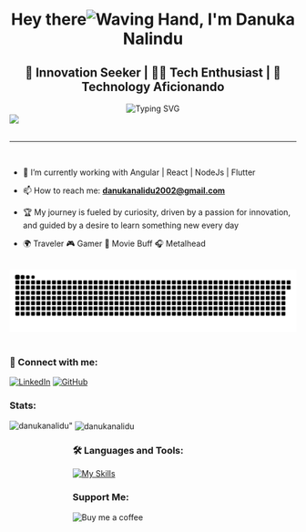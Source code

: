 <h1 align="center">Hey there<img src="https://raw.githubusercontent.com/Tarikul-Islam-Anik/Animated-Fluent-Emojis/master/Emojis/Hand%20gestures/Waving%20Hand.png" alt="Waving Hand" width="45" height="45" />, I'm Danuka Nalindu</h1>

<h2 align="center">🚀 Innovation Seeker | 👨‍💻 Tech Enthusiast | 🌟 Technology Aficionando </h2>

<div align="center">
  <img src="https://readme-typing-svg.herokuapp.com?font=Fira+Code&weight=600&size=26&duration=3500&pause=1000&color=00FF00&center=true&vCenter=true&random=false&width=850&height=60&lines=🚀+Full+Stack+Developer+%7C+Problem+Solver;⚡+React+%7C+Angular+%7C+Node.js+%7C+Flutter;💡+JavaScript+%7C+TypeScript+%7C+Java+%7C+Tailwind+CSS;🎯+Crafting+Innovative+%26+Scalable+Solutions;🔥+Lifelong+Learner+%7C+Constantly+Evolving" alt="Typing SVG">
</div>

<img src="https://github.com/Anmol-Baranwal/Cool-GIFs-For-GitHub/assets/74038190/219bcc70-f5dc-466b-9a60-29653d8e8433" width="1000" align="center">
<br/>
<br/>


---

<br/>

- 🌱 I’m currently working with Angular | React | NodeJs | Flutter 

- 📫 How to reach me: **danukanalidu2002@gmail.com**

- 🏆 My journey is fueled by curiosity, driven by a passion for innovation, and guided by a desire to learn something new every day

- 🌍 Traveler  🎮  Gamer  🎥  Movie Buff  🎧  Metalhead

<div align="center">
  <br>
  <img alt="snake eating my contributions" src="https://raw.githubusercontent.com/codediaz/codediaz/output/github-contribution-grid-snake.svg" />
  <br/>
  <br/>
</div>


### 🔗 Connect with me:
[![LinkedIn](https://img.shields.io/badge/-LinkedIn-blue?style=flat-square&logo=LinkedIn&logoColor=white&link=https://www.linkedin.com/in/danukanalindu/)](https://www.linkedin.com/in/danukanalindu/)
[![GitHub](https://img.shields.io/badge/-GitHub-black?style=flat-square&logo=github&logoColor=white&link=https://github.com/danuka-nalidu)](https://github.com/danuka-nalidu)
<br/>

<h3 align="left">Stats:</h3>
<img align="left" height="180em" src="https://github-readme-stats.vercel.app/api/top-langs/?username=danuka-nalidu&layout=compact&theme=dark" alt=danukanalidu" />
<p>&nbsp;<img align="center" height="180em" src="https://github-readme-stats.vercel.app/api?username=danuka-nalidu&show_icons=true&locale=en&theme=radical" alt="danukanalidu" /></p>

### 🛠️ Languages and Tools:
[![My Skills](https://skillicons.dev/icons?i=js,nodejs,ts,react,vite,angular,html,css,tailwind,c,cpp,dart,flutter,java,kotlin,discord,eclipse,express,figma,firebase,git,bash,bitbucket,gradle,jest,linux,mongodb,mysql,sqlite,yarn,notion,npm,php,postman,replit,stackoverflow,vscode,idea,notion,apple,windows)](https://skillicons.dev)

<h3 align="left">Support Me:</h3>
<p>
  <a href="https://www.buymeacoffee.com/danukanalidu">
    <img align="left" src="https://cdn.buymeacoffee.com/buttons/v2/default-yellow.png" height="50" width="210" alt="Buy me a coffee" />
  </a>
</p>
